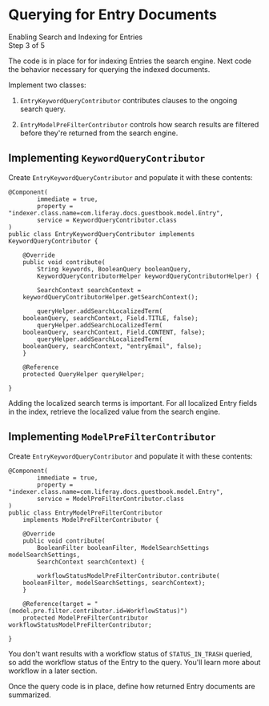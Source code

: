 # Querying for Entry Documents [](id=querying-for-entry-documents)

<div class="learn-path-step">
    <p>Enabling Search and Indexing for Entries<br>Step 3 of 5</p>
</div>

The code is in place for for indexing Entries the search engine. Next code
the behavior necessary for querying the indexed documents.

Implement two classes:

1.  `EntryKeywordQueryContributor`  contributes clauses to the ongoing
search query.

2.  `EntryModelPreFilterContributor` controls how search results are filtered
before they're returned from the search engine.

## Implementing `KeywordQueryContributor` [](id=implementing-keywordquerycontributor)

Create `EntryKeywordQueryContributor` and populate it with these
contents:

    @Component(
            immediate = true,
            property = "indexer.class.name=com.liferay.docs.guestbook.model.Entry",
            service = KeywordQueryContributor.class
    )
    public class EntryKeywordQueryContributor implements KeywordQueryContributor {

        @Override
        public void contribute(
            String keywords, BooleanQuery booleanQuery,
            KeywordQueryContributorHelper keywordQueryContributorHelper) {

            SearchContext searchContext =
        keywordQueryContributorHelper.getSearchContext();

            queryHelper.addSearchLocalizedTerm(
        booleanQuery, searchContext, Field.TITLE, false);
            queryHelper.addSearchLocalizedTerm(
        booleanQuery, searchContext, Field.CONTENT, false);
            queryHelper.addSearchLocalizedTerm(
        booleanQuery, searchContext, "entryEmail", false);
        }

        @Reference
        protected QueryHelper queryHelper;

    }

Adding the localized search terms is important. For all localized Entry fields
in the index, retrieve the localized value from the search engine.

## Implementing `ModelPreFilterContributor` [](id=implementing-modelprefiltercontributor)

Create `EntryKeywordQueryContributor` and populate it with these
contents:

    @Component(
            immediate = true,
            property = "indexer.class.name=com.liferay.docs.guestbook.model.Entry",
            service = ModelPreFilterContributor.class
    )
    public class EntryModelPreFilterContributor
        implements ModelPreFilterContributor {

        @Override
        public void contribute(
            BooleanFilter booleanFilter, ModelSearchSettings modelSearchSettings,
            SearchContext searchContext) {

            workflowStatusModelPreFilterContributor.contribute(
        booleanFilter, modelSearchSettings, searchContext);
        }

        @Reference(target = "(model.pre.filter.contributor.id=WorkflowStatus)")
        protected ModelPreFilterContributor workflowStatusModelPreFilterContributor;

    }

You don't want results with a workflow status of `STATUS_IN_TRASH` queried, so
add the workflow status of the Entry to the query. You'll learn more about
workflow in a later section.

Once the query code is in place, define how returned Entry documents are
summarized. 
